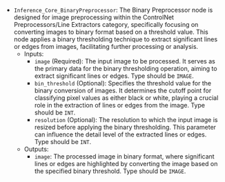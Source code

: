 - `Inference_Core_BinaryPreprocessor`: The Binary Preprocessor node is designed for image preprocessing within the ControlNet Preprocessors/Line Extractors category, specifically focusing on converting images to binary format based on a threshold value. This node applies a binary thresholding technique to extract significant lines or edges from images, facilitating further processing or analysis.
    - Inputs:
        - `image` (Required): The input image to be processed. It serves as the primary data for the binary thresholding operation, aiming to extract significant lines or edges. Type should be `IMAGE`.
        - `bin_threshold` (Optional): Specifies the threshold value for the binary conversion of images. It determines the cutoff point for classifying pixel values as either black or white, playing a crucial role in the extraction of lines or edges from the image. Type should be `INT`.
        - `resolution` (Optional): The resolution to which the input image is resized before applying the binary thresholding. This parameter can influence the detail level of the extracted lines or edges. Type should be `INT`.
    - Outputs:
        - `image`: The processed image in binary format, where significant lines or edges are highlighted by converting the image based on the specified binary threshold. Type should be `IMAGE`.
